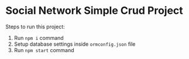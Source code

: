 # Social Network Simple Crud Project

Steps to run this project:

1. Run `npm i` command
2. Setup database settings inside `ormconfig.json` file
3. Run `npm start` command
